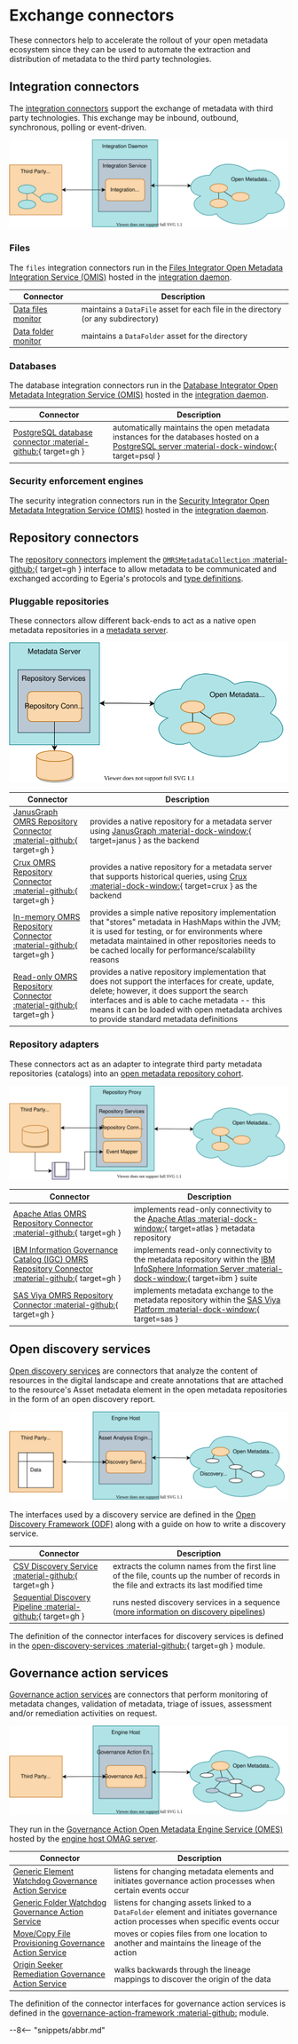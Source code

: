 <!-- SPDX-License-Identifier: CC-BY-4.0 -->
<!-- Copyright Contributors to the Egeria project. -->

# Exchange connectors

These connectors help to accelerate the rollout of your open metadata
ecosystem since they can be used to automate the extraction and
distribution of metadata to the third party technologies.

## Integration connectors

The [integration connectors](/egeria-docs/connectors/integration-connector) support the exchange of metadata with
third party technologies. This exchange may be inbound, outbound, synchronous, polling or event-driven.

![Integration connectors](integration-connectors.svg)

### Files

The `files` integration connectors run in the 
[Files Integrator Open Metadata Integration Service (OMIS)](/egeria-docs/services/omis/files-integrator)
hosted in the [integration daemon](/egeria-docs/concepts/integration-daemon).

| Connector | Description |
|---|---|
| [Data files monitor](data-files-monitor-integration-connector.md) | maintains a `DataFile` asset for each file in the directory (or any subdirectory) |
| [Data folder monitor](data-folder-monitor-integration-connector.md) | maintains a `DataFolder` asset for the directory |

### Databases

The database integration connectors run in the 
[Database Integrator Open Metadata Integration Service (OMIS)](/egeria-docs/services/omis/database-integrator)
hosted in the [integration daemon](/egeria-docs/concepts/integration-daemon).

| Connector | Description |
|---|---|
| [PostgreSQL database connector :material-github:](https://github.com/odpi/egeria-database-connectors/tree/main/egeria-connector-postgres){ target=gh } | automatically maintains the open metadata instances for the databases hosted on a [PostgreSQL server :material-dock-window:](https://www.postgresql.org){ target=psql } |

### Security enforcement engines

The security integration connectors run in the 
[Security Integrator Open Metadata Integration Service (OMIS)](/egeria-docs/services/omis/security-integrator)
hosted in the [integration daemon](/egeria-docs/concepts/integration-daemon).

## Repository connectors

The [repository connectors](/egeria-docs/connectors/repository-connector) implement the [`OMRSMetadataCollection` :material-github:](https://github.com/odpi/egeria/blob/master/open-metadata-implementation/repository-services/repository-services-apis/src/main/java/org/odpi/openmetadata/repositoryservices/connectors/stores/metadatacollectionstore/OMRSMetadataCollection.java){ target=gh }
interface to allow metadata to be communicated and exchanged according to Egeria's protocols and
[type definitions](/egeria-docs/introduction/key-concepts/#metadata-types).

### Pluggable repositories

These connectors allow different back-ends to act as a native open metadata repositories in a [metadata server](/egeria-docs/concepts/metadata-server).

![Repository connector supporting a native open metadata repository](native-repository-connector.svg)

| Connector | Description |
|---|---|
| [JanusGraph OMRS Repository Connector :material-github:](https://github.com/odpi/egeria/tree/master/open-metadata-implementation/adapters/open-connectors/repository-services-connectors/open-metadata-collection-store-connectors/graph-repository-connector){ target=gh } | provides a native repository for a metadata server using [JanusGraph :material-dock-window:](https://janusgraph.org){ target=janus } as the backend |
| [Crux OMRS Repository Connector :material-github:](https://github.com/odpi/egeria-connector-crux){ target=gh } | provides a native repository for a metadata server that supports historical queries, using [Crux :material-dock-window:](https://opencrux.com){ target=crux } as the backend |
| [In-memory OMRS Repository Connector :material-github:](https://github.com/odpi/egeria/tree/master/open-metadata-implementation/adapters/open-connectors/repository-services-connectors/open-metadata-collection-store-connectors/inmemory-repository-connector){ target=gh } | provides a simple native repository implementation that "stores" metadata in HashMaps within the JVM; it is used for testing, or for environments where metadata maintained in other repositories needs to be cached locally for performance/scalability reasons |
| [Read-only OMRS Repository Connector :material-github:](https://github.com/odpi/egeria/tree/master/open-metadata-implementation/adapters/open-connectors/repository-services-connectors/open-metadata-collection-store-connectors/inmemory-repository-connector){ target=gh } | provides a native repository implementation that does not support the interfaces for create, update, delete; however, it does support the search interfaces and is able to cache metadata -- this means it can be loaded with open metadata archives to provide standard metadata definitions |

### Repository adapters

These connectors act as an adapter to integrate third party metadata repositories (catalogs) into an
[open metadata repository cohort](/egeria-docs/services/omrs/cohort).

![Repository connector and optional event mapper supporting an adapter to a third party metadata catalog](adapter-repository-connector.svg)

| Connector | Description |
|---|---|
| [Apache Atlas OMRS Repository Connector :material-github:](https://github.com/odpi/egeria-connector-hadoop-ecosystem){ target=gh } | implements read-only connectivity to the [Apache Atlas :material-dock-window:](https://atlas.apache.org){ target=atlas } metadata repository |
| [IBM Information Governance Catalog (IGC) OMRS Repository Connector :material-github:](https://github.com/odpi/egeria-connector-ibm-information-server){ target=gh } | implements read-only connectivity to the metadata repository within the [IBM InfoSphere Information Server :material-dock-window:](https://www.ibm.com/analytics/information-server){ target=ibm } suite |
| [SAS Viya OMRS Repository Connector :material-github:](https://github.com/odpi/egeria-connector-sas-viya){ target=gh } | implements metadata exchange to the metadata repository within the [SAS Viya Platform :material-dock-window:](https://support.sas.com/en/software/sas-viya.html){ target=sas } |

## Open discovery services

[Open discovery services](/egeria-docs/frameworks/odf/#discovery-service)
are connectors that analyze the content of resources in the digital landscape and create annotations
that are attached to the resource's Asset metadata element in the open metadata repositories in the form of an open discovery report.

![Discovery services](discovery-service.svg)

The interfaces used by a discovery service are defined in
the [Open Discovery Framework (ODF)](/egeria-docs/frameworks/odf)
along with a guide on how to write a discovery service.

| Connector | Description |
|---|---|
| [CSV Discovery Service :material-github:](https://github.com/odpi/egeria/tree/master/open-metadata-implementation/adapters/open-connectors/discovery-service-connectors){ target=gh } | extracts the column names from the first line of the file, counts up the number of records in the file and extracts its last modified time |
| [Sequential Discovery Pipeline :material-github:](https://github.com/odpi/egeria/tree/master/open-metadata-implementation/adapters/open-connectors/discovery-service-connectors){ target=gh } | runs nested discovery services in a sequence ([more information on discovery pipelines](/egeria-docs/frameworks/odf/#discovery-pipeline)) |

The definition of the connector interfaces for discovery services is
defined in the [open-discovery-services :material-github:](https://github.com/odpi/egeria/tree/master/open-metadata-implementation/frameworks/open-discovery-framework/src/main/java/org/odpi/openmetadata/frameworks/discovery){ target=gh } module.

## Governance action services

[Governance action services](/egeria-docs/frameworks/gaf/#governance-action-service)
are connectors that perform monitoring of metadata changes, validation of metadata, triage of issues,
assessment and/or remediation activities on request.

![Governance action services](governance-action-service.svg)

They run in the
[Governance Action Open Metadata Engine Service (OMES)](/egeria-docs/services/omes/governance-action)
hosted by the
[engine host OMAG server](/egeria-docs/concepts/engine-host).

| Connector | Description |
|---|---|
| [Generic Element Watchdog Governance Action Service](generic-element-watchdog-governance-action-service.md) | listens for changing metadata elements and initiates governance action processes when certain events occur |
| [Generic Folder Watchdog Governance Action Service](generic-folder-watchdog-governance-action-service.md) | listens for changing assets linked to a `DataFolder` element and initiates governance action processes when specific events occur |
| [Move/Copy File Provisioning Governance Action Service](move-copy-file-provisioning-governance-action-service.md) | moves or copies files from one location to another and maintains the lineage of the action |
| [Origin Seeker Remediation Governance Action Service](origin-seeker-remediation-governance-action-service.md) | walks backwards through the lineage mappings to discover the origin of the data |

The definition of the connector interfaces for governance action services is
defined in the [governance-action-framework :material-github:](https://github.com/odpi/egeria/tree/master/open-metadata-implementation/frameworks/governance-action-framework) module.

--8<-- "snippets/abbr.md"
